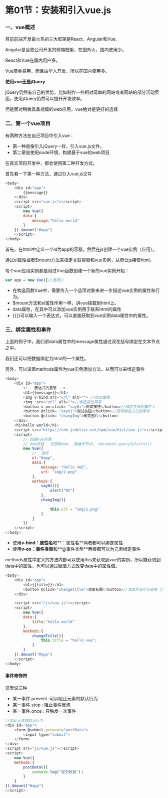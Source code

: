 # 第01节：安装和引入vue.js

### 一、vue概述

目前前端开发最火热的三大框架是React，Angular和Vue.

Angular是谷歌公司开发的前端框架，在国外火，国内使用少。

React和Vue在国内用户多。

Vue简单易用，而且由华人开发，所以在国内使用多。

**使用vue还是jQuery**

jQuery仍然有自己的优势，比如制作一些相对简单的网站或者网站的部分活动页面，使用jQuery仍然可以提升开发效率。

但是面对稍微具备规模的web应用，vue绝对是更好的选择

### 二、第一个vue项目

有两种方法在自己项目中引入vue：

* 第一种是像引入jQuery一样，引入vue.js文件。
* 第二章是使用node环境，构建基于vue的web项目

在真实项目开发中，都会使用第二种开发方式。

首先看一下第一种方法，通过引入vue.js文件

```js
<body>
    <div id="app">
        {{message}}
    </div>
	<script src="vue.js"></script>
	<script>
        new Vue({
        data:{
            message:"hello world"
        }
    }).$mount("#app")
	</script>
</body>
```

首先，在html中定义一个id为app的容器，然后在js创建一个vue实例（应用）。

通过el属性或者$mount方法来指定关联容器和vue实例，从而让js接管html。

每个vue应用实例都是用过Vue函数创建一个新的vue实例开始：

```js
var app = new Vue({//选项})
```

* 在构造函数Vue中，需要传入一个选项对象来进一步描述vue实例的属性和行为。
* $mount方法和el属性作用一样，讲vue挂载到html上。
* data属性，在其中可以添加vue实例用于联系html的属性
* {{}}可以输入一个表达式，可以直接获取到vue实例data属性中的属性。

### 三、绑定属性和事件

上面的例子中，我们讲data属性中的message属性通过双花括号绑定在文本节点之中。

我们还可以把数据绑定为html的一个属性。

另外，可以设置methods属性为vue实例添加方法，从而可以来绑定事件

```js
<body>
    <div id="app">
        <!-- 表达式的意思 -->
        <h1>{{message}}</h1>
        <img v-bind:src="url" alt=""> //绑定属性
        <img :src="url" alt="">//绑定属性简写
        <button v-on:click= "sayHi">测试按钮</button>//绑定方法到事件上
        <button @click= "sayHi">测试按钮</button>//简写绑定方法到事件
        <button @click= "changImg">改变图片</button>
    </div>
    <h1>hello world</h1>
    <script src="https://cdn.jsdelivr.net/npm/vue/dist/vue.js"></script>
    <script>
        // 创建vue实例
        // dom思路： 先获取dom， 再操作节点。 document.querySelector()
        new Vue({
            //  选项
            el:"#app",
            data:{
                message: "hello VUE",
                url: "img/2.png"
            },
            methods:{
                sayHi(){
                    alert("HI")
                },
                changImg(){
                    
                    this.url = "img/1.png"
                }
            }
        })
    </script>
</body>
```

* 使用**v-bind：属性名**和**：属性名**两者都可以绑定属性
* 使用**v-on：事件类型**和**@事件类型**两者都可以为元素绑定事件

methods属性中定义的方法内部可以使用this来获取到vue的实例，所以能获取到data中的属性，也可以通过赋值方式改变data中的属性值。

```js
<body>
    <div id="app">
        <h1>{{title}}</h1>
		<button @click="changeTitle">改变标题</button>//注意方法可以省略（），直接用方法名表示
	</div>

	<script src="/js/vue.js"></script>
	<script>
        new Vue({
        data:{
            title:"hello world"
        },
        methods:{
            changeTitle(){
                this.title = "hello vue";
            }
        }
    }).$mount("#app")
	</script>
</body>
```

#### 事件修饰符

这里说三种

* 某一事件.prevent :可以阻止元素的默认行为
* 某一事件.stop : 阻止事件冒泡
* 某一事件.once : 只触发一次事件

```js
//阻止元素的默认行为
<div id="app">
    <form @submit.prevent="postData">
    	<input type="submit">
    </form>
</div>
<script src="js/vue.js"></script>
<script>
    new Vue({
    methods:{
        postData(){
            console.log("提交数据")；
        }
    }
}).$mount("#app")
</script>
```

